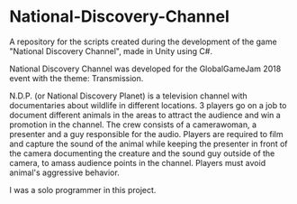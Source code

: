 # National-Discovery-Channel
A repository for the scripts created during the development of the game "National Discovery Channel", made in Unity using C#.

National Discovery Channel was developed for the GlobalGameJam 2018 event with the theme: Transmission.

N.D.P. (or National Discovery Planet) is a television channel with documentaries about wildlife in different locations. 3 players go on a job to document different animals in the areas to attract the audience and win a promotion in the channel. The crew consists of a camerawoman, a presenter and a guy responsible for the audio. Players are required to film and capture the sound of the animal while keeping the presenter in front of the camera documenting the creature and the sound guy outside of the camera, to amass audience points in the channel. Players must avoid animal's aggressive behavior.

I was a solo programmer in this project.
